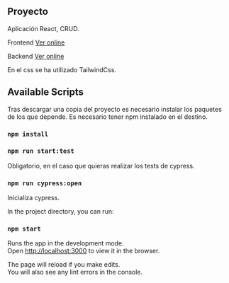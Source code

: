 ## Proyecto
Aplicación React, CRUD.

Frontend [Ver online](https://db-phone-catalog.herokuapp.com/phones)

Backend [Ver online](https://db-phone-catalog.herokuapp.com/phones)

En el css se ha utilizado TailwindCss.

## Available Scripts

Tras descargar una copia del proyecto es necesario instalar los paquetes de los que depende.
Es necesario tener npm instalado en el destino.

### `npm install`


### `npm run start:test`
Obligatorio, en el caso que quieras realizar los tests de cypress.

### `npm run cypress:open`
Inicializa cypress.

In the project directory, you can run:

### `npm start`

Runs the app in the development mode.\
Open [http://localhost:3000](http://localhost:3000) to view it in the browser.

The page will reload if you make edits.\
You will also see any lint errors in the console.
